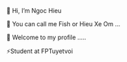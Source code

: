 👋 Hi, I’m Ngoc Hieu 

🤫 You can call me Fish or Hieu Xe Om ...

🌱 Welcome to my profile .....

⚡Student at FPTuyetvoi


